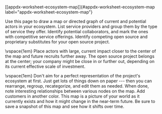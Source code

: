 [\[appdx-worksheet-ecosystem-map\]]{#appdx-worksheet-ecosystem-map
label="appdx-worksheet-ecosystem-map"}

Use this page to draw a map or directed graph of current and potential
actors in your ecosystem. List service providers and group them by the
type of service they offer. Identify potential collaborators, and mark
the ones with competitive service offerings. Identify competing open
source and proprietary substitutes for your open source project.

\vspace{1em}
Place actors with large, current impact closer to the center of the map
and future recruits further away. The open source project belongs at the
center; your company might be close in or further out, depending on its
current effective scale of investment.

\vspace{1em}
Don't aim for a perfect representation of the project's ecosystem at
first. Just get lots of things down on paper --- then you can rearrange,
regroup, recategorize, and edit them as needed. When done, note
interesting relationships between various nodes on the map. Add
customers in another color. This map is a picture of your world as it
currently exists and how it might change in the near-term future. Be
sure to save a snapshot of this map and see how it shifts over time.
